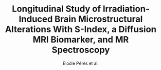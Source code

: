 ---
cat: ciel
subcat: neurophysics
bestof: false
author: Elodie Pérès et al.
title: Longitudinal Study of Irradiation-Induced Brain Microstructural Alterations With S-Index, a Diffusion MRI Biomarker, and MR Spectroscopy
journal: International Journal of Radiation Oncology*Biology*Physics
year: 2018
type: article
url: https -//linkinghub.elsevier.com/retrieve/pii/S0360301618301846
doi: 10.1016/j.ijrobp.2018.01.070
---